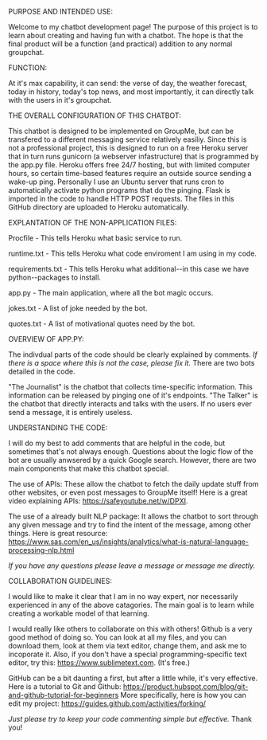 PURPOSE AND INTENDED USE:

Welcome to my chatbot development page!
The purpose of this project is to learn about creating and having fun with a chatbot. 
The hope is that the final product will be a function (and practical) addition to any normal groupchat.

FUNCTION:

At it's max capability, it can send: the verse of day, the weather forecast, today in history, today's top news, and most importantly, it can directly talk with the users in it's groupchat.

THE OVERALL CONFIGURATION OF THIS CHATBOT: 

This chatbot is designed to be implemented on GroupMe, but can be transfered to a different messaging service relatively easiliy.
Since this is not a professional project, this is designed to run on a free Heroku server that in turn runs gunicorn (a webserver infastructure) that is programmed by the app.py file. 
Heroku offers free 24/7 hosting, but with limited computer hours, so certain time-based features require an outside source sending a wake-up ping. Personally I use an Ubuntu server that runs cron to automatically activate python programs that do the pinging.
Flask is imported in the code to handle HTTP POST requests.
The files in this GitHub directory are uploaded to Heroku automatically.

EXPLANTATION OF THE NON-APPLICATION FILES:

Procfile - This tells Heroku what basic service to run.

runtime.txt - This tells Heroku what code enviroment I am using in my code.

requirements.txt - This tells Heroku what additional--in this case we have python--packages to install.

app.py - The main application, where all the bot magic occurs.

jokes.txt - A list of joke needed by the bot.

quotes.txt - A list of motivational quotes need by the bot.

OVERVIEW OF APP.PY:

The indivdual parts of the code should be clearly explained by comments. *If there is a space where this is not the case, please fix it.*
There are two bots detailed in the code. 

"The Journalist" is the chatbot that collects time-specific information. This information can be released by pinging one of it's endpoints.
"The Talker" is the chatbot that directly interacts and talks with the users. If no users ever send a message, it is entirely useless.

UNDERSTANDING THE CODE:

I will do my best to add comments that are helpful in the code, but sometimes that's not always enough. 
Questions about the logic flow of the bot are usually anwsered by a quick Google search. 
However, there are two main components that make this chatbot special.

The use of APIs: These allow the chatbot to fetch the daily update stuff from other websites, or even post messages to GroupMe itself!
Here is a great video explaining APIs: https://safeyoutube.net/w/DPXI.

The use of a already built NLP package: It allows the chatbot to sort through any given message and try to find the intent of the message, among other things.
Here is great resource: https://www.sas.com/en_us/insights/analytics/what-is-natural-language-processing-nlp.html

*If you have any questions please leave a message or message me directly.*

COLLABORATION GUIDELINES:

I would like to make it clear that I am in no way expert, nor necessarily experienced in any of the above catagories. 
The main goal is to learn while creating a workable model of that learning.

I would really like others to collaborate on this with others! Github is a very good method of doing so. 
You can look at all my files, and you can download them, look at them via text editor, change them, and ask me to incoporate it.
Also, if you don't have a special programming-specific text editor, try this: https://www.sublimetext.com. (It's free.)

GitHub can be a bit daunting a first, but after a little while, it's very effective. 
Here is a tutorial to Git and Github: https://product.hubspot.com/blog/git-and-github-tutorial-for-beginners
More specifically, here is how you can edit my project: https://guides.github.com/activities/forking/

*Just please try to keep your code commenting simple but effective.*
Thank you!
